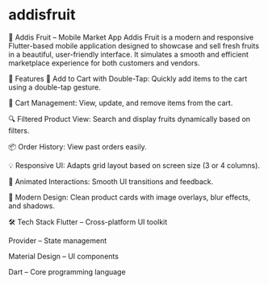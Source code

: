# addisfruit

🍉 Addis Fruit – Mobile Market App
Addis Fruit is a modern and responsive Flutter-based mobile application designed to showcase and sell fresh fruits in a beautiful, user-friendly interface. It simulates a smooth and efficient marketplace experience for both customers and vendors.

🌟 Features
🛒 Add to Cart with Double-Tap: Quickly add items to the cart using a double-tap gesture.

🧺 Cart Management: View, update, and remove items from the cart.

🔍 Filtered Product View: Search and display fruits dynamically based on filters.

📦 Order History: View past orders easily.

💡 Responsive UI: Adapts grid layout based on screen size (3 or 4 columns).

🔄 Animated Interactions: Smooth UI transitions and feedback.

🎨 Modern Design: Clean product cards with image overlays, blur effects, and shadows.

🛠 Tech Stack
Flutter – Cross-platform UI toolkit

Provider – State management

Material Design – UI components

Dart – Core programming language


